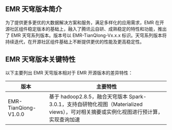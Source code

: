 ## EMR 天穹版本简介

为了提供更多更优的大数据解决方案和服务，满足多样化的应用需求，EMR 在开源社区组件稳定版本的基础上，融入了腾讯云自研、成熟稳定的特性和功能，推出了 EMR 天穹系列版本。版本号以 EMR-TianQIong-Vx.x.x 标识。天穹系列版本将持续迭代，在开源社区组件基础上不断提供更优的性能及更高稳定性。

## EMR 天穹版本关键特性

以下主要列出 EMR 天穹版本相对于 EMR 开源版本的差异特性：

| 版本                 | 主要特性                                                     |
| -------------------- | ------------------------------------------------------------ |
| EMR-TianQiong-V1.0.0 | 基于 hadoop2.8.5，融合天穹版本 Spark-3.0.1，支持自研物化视图（Materialized views），可对相关摘要或实例化视图进行预计算，实现查询加速 |

 

 
